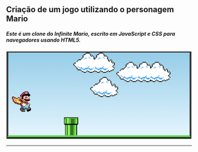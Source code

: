 ## Criação de um jogo utilizando o personagem Mario

##### Este é um clone do Infinite Mario, escrito em JavaScript e CSS para navegadores usando HTML5.


![images](./images/final.png)


---

